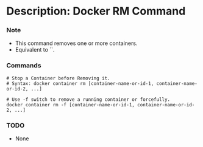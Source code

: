 # Description: Docker RM Command

### Note
* This command removes one or more containers.
* Equivalent to ``.

### Commands
```
# Stop a Container before Removing it.
# Syntax: docker container rm [container-name-or-id-1, container-name-or-id-2, ...]

# Use -f switch to remove a running container or forcefully.
docker container rm -f [container-name-or-id-1, container-name-or-id-2, ...]
```

### TODO
* None
